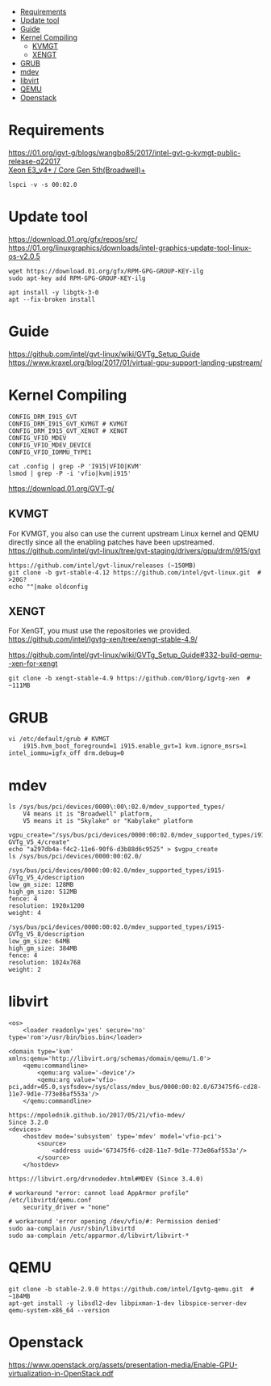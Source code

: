 <!-- TOC -->

- [Requirements](#requirements)
- [Update tool](#update-tool)
- [Guide](#guide)
- [Kernel Compiling](#kernel-compiling)
    - [KVMGT](#kvmgt)
    - [XENGT](#xengt)
- [GRUB](#grub)
- [mdev](#mdev)
- [libvirt](#libvirt)
- [QEMU](#qemu)
- [Openstack](#openstack)

<!-- /TOC -->

# Requirements
https://01.org/igvt-g/blogs/wangbo85/2017/intel-gvt-g-kvmgt-public-release-q22017  
[Xeon E3_v4+ / Core Gen 5th(Broadwell)+](https://en.wikipedia.org/wiki/List_of_Intel_graphics_processing_units#Eighth_generation)

    lspci -v -s 00:02.0

# Update tool
https://download.01.org/gfx/repos/src/  
https://01.org/linuxgraphics/downloads/intel-graphics-update-tool-linux-os-v2.0.5

    wget https://download.01.org/gfx/RPM-GPG-GROUP-KEY-ilg
    sudo apt-key add RPM-GPG-GROUP-KEY-ilg

    apt install -y libgtk-3-0
    apt --fix-broken install

# Guide
https://github.com/intel/gvt-linux/wiki/GVTg_Setup_Guide  
https://www.kraxel.org/blog/2017/01/virtual-gpu-support-landing-upstream/

# Kernel Compiling
    CONFIG_DRM_I915_GVT
    CONFIG_DRM_I915_GVT_KVMGT # KVMGT
    CONFIG_DRM_I915_GVT_XENGT # XENGT
    CONFIG_VFIO_MDEV
    CONFIG_VFIO_MDEV_DEVICE
    CONFIG_VFIO_IOMMU_TYPE1

    cat .config | grep -P 'I915|VFIO|KVM'
    lsmod | grep -P -i 'vfio|kvm|i915'

https://download.01.org/GVT-g/

## KVMGT
For KVMGT, you also can use the current upstream Linux kernel and QEMU directly since all the enabling patches have been upstreamed.  
https://github.com/intel/gvt-linux/tree/gvt-staging/drivers/gpu/drm/i915/gvt

    https://github.com/intel/gvt-linux/releases (~150MB)
    git clone -b gvt-stable-4.12 https://github.com/intel/gvt-linux.git  # >20G?
    echo ""|make oldconfig

## XENGT
For XenGT, you must use the repositories we provided.  
https://github.com/intel/Igvtg-xen/tree/xengt-stable-4.9/

https://github.com/intel/gvt-linux/wiki/GVTg_Setup_Guide#332-build-qemu--xen-for-xengt

    git clone -b xengt-stable-4.9 https://github.com/01org/igvtg-xen  # ~111MB

# GRUB
    vi /etc/default/grub # KVMGT
        i915.hvm_boot_foreground=1 i915.enable_gvt=1 kvm.ignore_msrs=1 intel_iommu=igfx_off drm.debug=0

# mdev
    ls /sys/bus/pci/devices/0000\:00\:02.0/mdev_supported_types/
        V4 means it is "Broadwell" platform, 
        V5 means it is "Skylake" or "Kabylake" platform

    vgpu_create="/sys/bus/pci/devices/0000:00:02.0/mdev_supported_types/i915-GVTg_V5_4/create"
    echo "a297db4a-f4c2-11e6-90f6-d3b88d6c9525" > $vgpu_create
    ls /sys/bus/pci/devices/0000:00:02.0/

    /sys/bus/pci/devices/0000:00:02.0/mdev_supported_types/i915-GVTg_V5_4/description
    low_gm_size: 128MB
    high_gm_size: 512MB
    fence: 4
    resolution: 1920x1200
    weight: 4

    /sys/bus/pci/devices/0000:00:02.0/mdev_supported_types/i915-GVTg_V5_8/description
    low_gm_size: 64MB
    high_gm_size: 384MB
    fence: 4
    resolution: 1024x768
    weight: 2

# libvirt
    <os>
        <loader readonly='yes' secure='no' type='rom'>/usr/bin/bios.bin</loader>

    <domain type='kvm' xmlns:qemu='http://libvirt.org/schemas/domain/qemu/1.0'>
        <qemu:commandline>
            <qemu:arg value='-device'/>
            <qemu:arg value='vfio-pci,addr=05.0,sysfsdev=/sys/class/mdev_bus/0000:00:02.0/673475f6-cd28-11e7-9d1e-773e86af553a'/>
        </qemu:commandline>

    https://mpolednik.github.io/2017/05/21/vfio-mdev/
    Since 3.2.0
    <devices>
        <hostdev mode='subsystem' type='mdev' model='vfio-pci'>
            <source>
                <address uuid='673475f6-cd28-11e7-9d1e-773e86af553a'/>
            </source>
        </hostdev>

    https://libvirt.org/drvnodedev.html#MDEV (Since 3.4.0)

    # workaround "error: cannot load AppArmor profile"
    /etc/libvirtd/qemu.conf
        security_driver = "none"

    # workaround 'error opening /dev/vfio/#: Permission denied'
    sudo aa-complain /usr/sbin/libvirtd
    sudo aa-complain /etc/apparmor.d/libvirt/libvirt-*

# QEMU
    git clone -b stable-2.9.0 https://github.com/intel/Igvtg-qemu.git  # ~184MB
    apt-get install -y libsdl2-dev libpixman-1-dev libspice-server-dev
    qemu-system-x86_64 --version

# Openstack
https://www.openstack.org/assets/presentation-media/Enable-GPU-virtualization-in-OpenStack.pdf